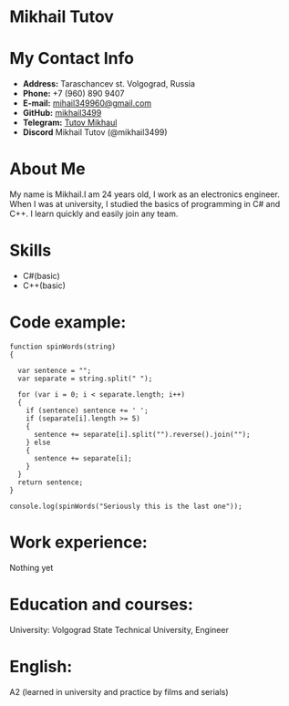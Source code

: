 # **Mikhail Tutov**
# **My Contact Info**
* **Address:** Taraschancev st. Volgograd, Russia
* **Phone:** +7 (960) 890 9407
* **E-mail:** mihail349960@gmail.com
* **GitHub:** [mikhail3499](https://github.com/mikhail3499)
* **Telegram:** [Tutov Mikhaul](https://t.me/tutovmikhail)
* **Discord** Mikhail Tutov (@mikhail3499)
# **About Me**
My name is Mikhail.I am 24 years old, I work as an electronics engineer. When I was at university, I studied the basics of programming in C# and C++. I learn quickly and easily join any team.
# **Skills**
* C#(basic)
* C++(basic)
# **Code example:**

```
function spinWords(string) 
{

  var sentence = "";
  var separate = string.split(" ");
  
  for (var i = 0; i < separate.length; i++) 
  {
    if (sentence) sentence += ' ';
    if (separate[i].length >= 5) 
    {
      sentence += separate[i].split("").reverse().join("");
    } else 
    {
      sentence += separate[i];
    }
  }
  return sentence;
}

console.log(spinWords("Seriously this is the last one"));
```
# **Work experience:**
 Nothing yet

# **Education and courses:**
University: Volgograd State Technical University, Engineer
# **English:**
A2 (learned in university and practice by films and serials)